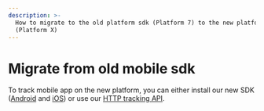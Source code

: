 ```yaml
---
description: >-
  How to migrate to the old platform sdk (Platform 7) to the new platform
  (Platform X)
---
```


# Migrate from old mobile sdk

To track mobile app on the new platform, you can either install our new SDK ([Android](../../../features/sources/sources-catalog/mobile-app/android.md) and [iOS](../../../features/sources/sources-catalog/mobile-app/ios.md)) or use our [HTTP tracking API](https://community.commandersact.com/platform-x/features/integrations/sources/sources-catalog/http-tracking-api).
